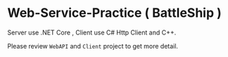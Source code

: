 # Web-Service-Practice ( BattleShip )
Server use .NET Core , Client use C# Http Client and C++.


Please review `WebAPI` and `Client` project to get more detail.
